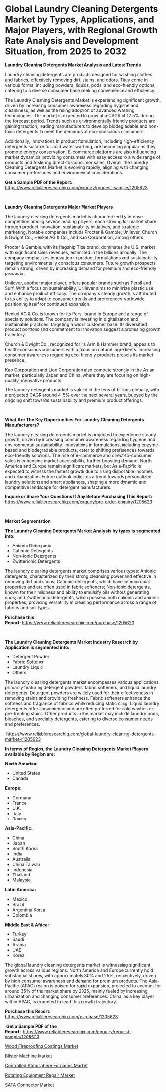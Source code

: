 <p><h1>Global Laundry Cleaning Detergents Market by Types, Applications, and Major Players, with Regional Growth Rate Analysis and Development Situation, from 2025 to 2032</h1></p><p><strong>Laundry Cleaning Detergents Market Analysis and Latest Trends</strong></p>
<p><p>Laundry cleaning detergents are products designed for washing clothes and fabrics, effectively removing dirt, stains, and odors. They come in various forms, including powders, liquids, pods, and eco-friendly options, catering to a diverse consumer base seeking convenience and efficiency.</p><p>The Laundry Cleaning Detergents Market is experiencing significant growth, driven by increasing consumer awareness regarding hygiene and cleanliness, as well as the rising adoption of advanced washing technologies. The market is expected to grow at a CAGR of 12.5% during the forecast period. Trends such as environmentally friendly products are gaining traction, leading manufacturers to develop biodegradable and non-toxic detergents to meet the demands of eco-conscious consumers. </p><p>Additionally, innovations in product formulation, including high-efficiency detergents suitable for cold water washing, are becoming popular as they promote energy conservation. E-commerce platforms are also influencing market dynamics, providing consumers with easy access to a wide range of products and fostering direct-to-consumer sales. Overall, the Laundry Cleaning Detergents Market is evolving rapidly, aligning with changing consumer preferences and environmental considerations.</p></p>
<p><strong>Get a Sample PDF of the Report:&nbsp;</strong> <a href="https://www.reliableresearchiq.com/enquiry/request-sample/1205623?utm_campaign=2886&utm_medium=2&utm_source=Github&utm_content=ia&utm_term=26032025&utm_id=laundry-cleaning-detergents">https://www.reliableresearchiq.com/enquiry/request-sample/1205623</a></p>
<p>&nbsp;</p>
<p><strong>Laundry Cleaning Detergents Major Market Players</strong></p>
<p><p>The laundry cleaning detergents market is characterized by intense competition among several leading players, each striving for market share through product innovation, sustainability initiatives, and strategic marketing. Notable companies include Procter & Gamble, Unilever, Church & Dwight Co., Henkel AG & Co., and Kao Corporation, among others.</p><p>Procter & Gamble, with its flagship Tide brand, dominates the U.S. market with significant sales revenues, estimated in the billions annually. The company emphasizes innovation in product formulations and sustainability, targeting environmentally conscious consumers. Future growth prospects remain strong, driven by increasing demand for premium and eco-friendly products.</p><p>Unilever, another major player, offers popular brands such as Persil and Surf. With a focus on sustainability, Unilever aims to minimize plastic use and enhance product efficacy. The company's steady growth is attributed to its ability to adapt to consumer trends and preferences worldwide, positioning itself for continued expansion.</p><p>Henkel AG & Co. is known for its Persil brand in Europe and a range of specialty solutions. The company is investing in digitalization and sustainable practices, targeting a wider customer base. Its diversified product portfolio and commitment to innovation suggest a promising growth trajectory.</p><p>Church & Dwight Co., recognized for its Arm & Hammer brand, appeals to health-conscious consumers with a focus on natural ingredients. Increasing consumer awareness regarding eco-friendly products propels its market presence.</p><p>Kao Corporation and Lion Corporation also compete strongly in the Asian market, particularly Japan and China, where they are focusing on high-quality, innovative products.</p><p>The laundry detergents market is valued in the tens of billions globally, with a projected CAGR around 4-5% over the next several years, buoyed by the ongoing shift towards sustainability and premium product offerings.</p></p>
<p>&nbsp;</p>
<p><strong>What Are The Key Opportunities For Laundry Cleaning Detergents Manufacturers?</strong></p>
<p><p>The laundry cleaning detergents market is projected to experience steady growth, driven by increasing consumer awareness regarding hygiene and environmental sustainability. Innovations in formulations, including enzyme-based and biodegradable products, cater to shifting preferences towards eco-friendly solutions. The rise of e-commerce and direct-to-consumer sales is enhancing market accessibility, further boosting demand. North America and Europe remain significant markets, but Asia-Pacific is expected to witness the fastest growth due to rising disposable incomes and urbanization. Future outlook indicates a trend towards personalized laundry solutions and smart appliances, shaping a more dynamic and competitive landscape for detergent manufacturers.</p></p>
<p><strong>Inquire or Share Your Questions If Any Before Purchasing This Report:</strong> <a href="https://www.reliableresearchiq.com/enquiry/pre-order-enquiry/1205623?utm_campaign=2886&utm_medium=2&utm_source=Github&utm_content=ia&utm_term=26032025&utm_id=laundry-cleaning-detergents">https://www.reliableresearchiq.com/enquiry/pre-order-enquiry/1205623</a></p>
<p>&nbsp;</p>
<p><strong>Market Segmentation</strong></p>
<p><strong>The Laundry Cleaning Detergents Market Analysis by types is segmented into:</strong></p>
<p><ul><li>Anionic Detergents</li><li>Cationic Detergents</li><li>Non-ionic Detergents</li><li>Zwitterionic Detergents</li></ul></p>
<p><p>The laundry cleaning detergents market comprises various types: Anionic detergents, characterized by their strong cleansing power and effective in removing dirt and stains; Cationic detergents, which have antimicrobial properties and are often used in fabric softeners; Non-ionic detergents, known for their mildness and ability to emulsify oils without generating suds; and Zwitterionic detergents, which possess both cationic and anionic properties, providing versatility in cleaning performance across a range of fabrics and soil types.</p></p>
<p><strong>Purchase this Report:&nbsp;</strong><a href="https://www.reliableresearchiq.com/purchase/1205623?utm_campaign=2886&utm_medium=2&utm_source=Github&utm_content=ia&utm_term=26032025&utm_id=laundry-cleaning-detergents">https://www.reliableresearchiq.com/purchase/1205623</a></p>
<p>&nbsp;</p>
<p><strong>The Laundry Cleaning Detergents Market Industry Research by Application is segmented into:</strong></p>
<p><ul><li>Detergent Powder</li><li>Fabric Softener</li><li>Laundry Liquid</li><li>Others</li></ul></p>
<p><p>The laundry cleaning detergents market encompasses various applications, primarily featuring detergent powders, fabric softeners, and liquid laundry detergents. Detergent powders are widely used for their effectiveness in removing stains and providing freshness. Fabric softeners enhance the softness and fragrance of fabrics while reducing static cling. Liquid laundry detergents offer convenience and are often preferred for cold washes or pre-treating stains. Other products in the market may include laundry pods, bleaches, and specialty detergents, catering to diverse consumer needs and preferences.</p></p>
<p><a href="https://www.reliableresearchiq.com/global-laundry-cleaning-detergents-market-r1205623?utm_campaign=2886&utm_medium=2&utm_source=Github&utm_content=ia&utm_term=26032025&utm_id=laundry-cleaning-detergents">&nbsp;https://www.reliableresearchiq.com/global-laundry-cleaning-detergents-market-r1205623</a></p>
<p><strong>In terms of Region, the Laundry Cleaning Detergents Market Players available by Region are:</strong></p>
<p>
    <p> <strong> North America: </strong>
        <ul>
            <li>United States</li>
            <li>Canada</li>
        </ul>
        </p> 
    <p> <strong> Europe: </strong>
        <ul>
            <li>Germany</li>
            <li>France</li>
            <li>U.K.</li>
            <li>Italy</li>
            <li>Russia</li>
        </ul>
        </p> 
    <p> <strong> Asia-Pacific: </strong>
        <ul>
            <li>China</li>
            <li>Japan</li>
            <li>South Korea</li>
            <li>India</li>
            <li>Australia</li>
            <li>China Taiwan</li>
            <li>Indonesia</li>
            <li>Thailand</li>
            <li>Malaysia</li>
        </ul>
        </p> 
    <p> <strong> Latin America: </strong>
        <ul>
            <li>Mexico</li>
            <li>Brazil</li>
            <li>Argentina Korea</li>
            <li>Colombia</li>
        </ul>
        </p> 
    <p> <strong> Middle East & Africa: </strong>
        <ul>
            <li>Turkey</li>
            <li>Saudi</li>
            <li>Arabia</li>
            <li>UAE</li>
            <li>Korea</li>
        </ul>
    </p>
    </p>
<p><p>The global laundry cleaning detergents market is witnessing significant growth across various regions. North America and Europe currently hold substantial shares, with approximately 30% and 25%, respectively, driven by high consumer awareness and demand for premium products. The Asia-Pacific (APAC) region is poised for rapid expansion, projected to account for around 35% of the market share by 2025, mainly fueled by increasing urbanization and changing consumer preferences. China, as a key player within APAC, is expected to lead this growth trajectory.</p></p>
<p><strong>Purchase this Report: </strong><a href="https://www.reliableresearchiq.com/purchase/1205623?utm_campaign=2886&utm_medium=2&utm_source=Github&utm_content=ia&utm_term=26032025&utm_id=laundry-cleaning-detergents">https://www.reliableresearchiq.com/purchase/1205623</a></p>
<p>&nbsp;<strong>Get a Sample PDF of the Report:&nbsp;&nbsp;</strong><a href="https://www.reliableresearchiq.com/enquiry/request-sample/1205623?utm_campaign=2886&utm_medium=2&utm_source=Github&utm_content=ia&utm_term=26032025&utm_id=laundry-cleaning-detergents">https://www.reliableresearchiq.com/enquiry/request-sample/1205623</a></p>
<p><strong></strong></p>
<p><p><a href="https://github.com/tszkintruca/Market-Research-Report-List-1/blob/main/wood-fireproofing-coatings-market.md?utm_campaign=2886&utm_medium=2&utm_source=Github&utm_content=ia&utm_term=26032025&utm_id=laundry-cleaning-detergents">Wood Fireproofing Coatings Market</a></p><p><a href="https://www.linkedin.com/pulse/blister-machine-market-analysis-trends-revenue-growth-bqjce?utm_campaign=2886&utm_medium=2&utm_source=Github&utm_content=ia&utm_term=26032025&utm_id=laundry-cleaning-detergents">Blister Machine Market</a></p><p><a href="https://www.linkedin.com/pulse/controlled-atmosphere-furnaces-market-growth-forecast-20252032-a8sjc?utm_campaign=2886&utm_medium=2&utm_source=Github&utm_content=ia&utm_term=26032025&utm_id=laundry-cleaning-detergents">Controlled Atmosphere Furnaces Market</a></p><p><a href="https://www.linkedin.com/pulse/comprehensive-examination-rotating-equipment-repair-market-oqx0e?utm_campaign=2886&utm_medium=2&utm_source=Github&utm_content=ia&utm_term=26032025&utm_id=laundry-cleaning-detergents">Rotating Equipment Repair Market</a></p><p><a href="https://www.linkedin.com/pulse/sata-connector-market-strategic-insights-product-evolution-cgmhe?utm_campaign=2886&utm_medium=2&utm_source=Github&utm_content=ia&utm_term=26032025&utm_id=laundry-cleaning-detergents">SATA Connector Market</a></p></p>